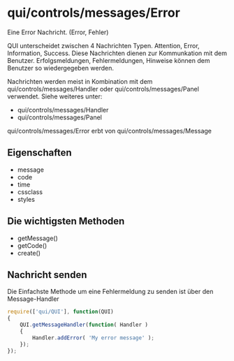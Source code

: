 # qui/controls/messages/Error

Eine Error Nachricht. (Error, Fehler)

QUI unterscheidet zwischen 4 Nachrichten Typen. Attention, Error, Information, Success.
Diese Nachrichten dienen zur Kommunkation mit dem Benutzer.
Erfolgsmeldungen, Fehlermeldungen, Hinweise können dem Benutzer so wiedergegeben werden.

Nachrichten werden meist in Kombination mit dem qui/controls/messages/Handler oder qui/controls/messages/Panel verwendet.
Siehe weiteres unter:

+ qui/controls/messages/Handler
+ qui/controls/messages/Panel

qui/controls/messages/Error erbt von qui/controls/messages/Message


## Eigenschaften

+ message
+ code
+ time
+ cssclass
+ styles

## Die wichtigsten Methoden

+ getMessage()
+ getCode()
+ create()


## Nachricht senden

Die Einfachste Methode um eine Fehlermeldung zu senden ist über den Message-Handler

```javascript
require(['qui/QUI'], function(QUI)
{
    QUI.getMessageHandler(function( Handler )
    {
        Handler.addError( 'My error message' );
    });
});
```
